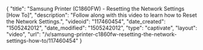 {
    "title": "Samsung Printer (C1860FW) - Resetting the Network Settings [How To]",
    "description": "Follow along with this video to learn how to Reset the Network Settings.",
    "videoid": "117460454",
    "date_created": "1505242012",
    "date_modified": "1505242012",
    "type": "captivate",
    "layout": "video",
    "url": "\/v\/samsung-printer-c1860fw-resetting-the-network-settings-how-to\/117460454"
}